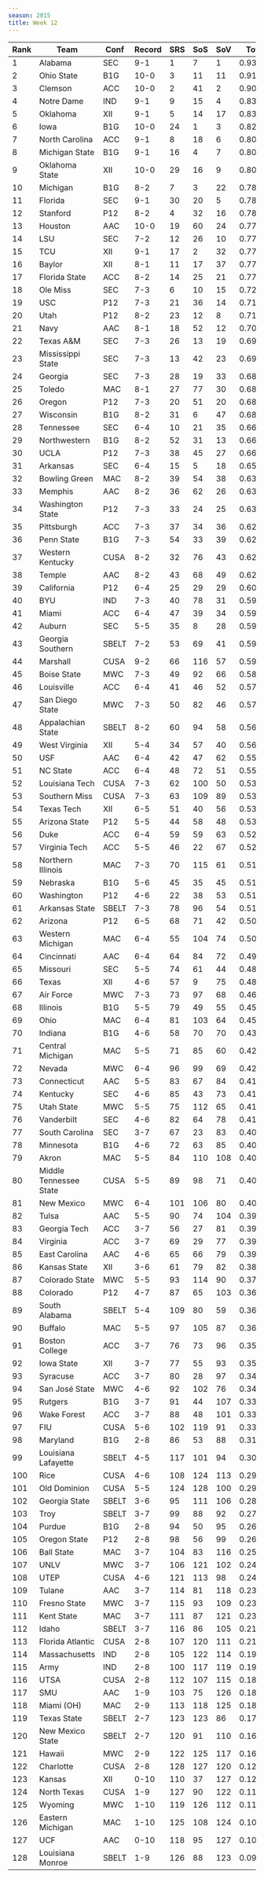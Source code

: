 ```yaml
---
season: 2015
title: Week 12
---
```

<table class="display"><thead><tr><th>Rank</th><th>Team</th><th>Conf</th><th>Record</th><th>SRS</th><th>SoS</th><th>SoV</th><th>Total</th></tr></thead><tbody>
<tr><td>1</td><td>Alabama</td><td>SEC</td><td>9-1</td><td>1</td><td>7</td><td>1</td><td>0.93623</td></tr>
<tr><td>2</td><td>Ohio State</td><td>B1G</td><td>10-0</td><td>3</td><td>11</td><td>11</td><td>0.91175</td></tr>
<tr><td>3</td><td>Clemson</td><td>ACC</td><td>10-0</td><td>2</td><td>41</td><td>2</td><td>0.90430</td></tr>
<tr><td>4</td><td>Notre Dame</td><td>IND</td><td>9-1</td><td>9</td><td>15</td><td>4</td><td>0.83841</td></tr>
<tr><td>5</td><td>Oklahoma</td><td>XII</td><td>9-1</td><td>5</td><td>14</td><td>17</td><td>0.83356</td></tr>
<tr><td>6</td><td>Iowa</td><td>B1G</td><td>10-0</td><td>24</td><td>1</td><td>3</td><td>0.82714</td></tr>
<tr><td>7</td><td>North Carolina</td><td>ACC</td><td>9-1</td><td>8</td><td>18</td><td>6</td><td>0.80688</td></tr>
<tr><td>8</td><td>Michigan State</td><td>B1G</td><td>9-1</td><td>16</td><td>4</td><td>7</td><td>0.80444</td></tr>
<tr><td>9</td><td>Oklahoma State</td><td>XII</td><td>10-0</td><td>29</td><td>16</td><td>9</td><td>0.80223</td></tr>
<tr><td>10</td><td>Michigan</td><td>B1G</td><td>8-2</td><td>7</td><td>3</td><td>22</td><td>0.78373</td></tr>
<tr><td>11</td><td>Florida</td><td>SEC</td><td>9-1</td><td>30</td><td>20</td><td>5</td><td>0.78177</td></tr>
<tr><td>12</td><td>Stanford</td><td>P12</td><td>8-2</td><td>4</td><td>32</td><td>16</td><td>0.78139</td></tr>
<tr><td>13</td><td>Houston</td><td>AAC</td><td>10-0</td><td>19</td><td>60</td><td>24</td><td>0.77570</td></tr>
<tr><td>14</td><td>LSU</td><td>SEC</td><td>7-2</td><td>12</td><td>26</td><td>10</td><td>0.77393</td></tr>
<tr><td>15</td><td>TCU</td><td>XII</td><td>9-1</td><td>17</td><td>2</td><td>32</td><td>0.77148</td></tr>
<tr><td>16</td><td>Baylor</td><td>XII</td><td>8-1</td><td>11</td><td>17</td><td>37</td><td>0.77073</td></tr>
<tr><td>17</td><td>Florida State</td><td>ACC</td><td>8-2</td><td>14</td><td>25</td><td>21</td><td>0.77030</td></tr>
<tr><td>18</td><td>Ole Miss</td><td>SEC</td><td>7-3</td><td>6</td><td>10</td><td>15</td><td>0.72739</td></tr>
<tr><td>19</td><td>USC</td><td>P12</td><td>7-3</td><td>21</td><td>36</td><td>14</td><td>0.71643</td></tr>
<tr><td>20</td><td>Utah</td><td>P12</td><td>8-2</td><td>23</td><td>12</td><td>8</td><td>0.71009</td></tr>
<tr><td>21</td><td>Navy</td><td>AAC</td><td>8-1</td><td>18</td><td>52</td><td>12</td><td>0.70278</td></tr>
<tr><td>22</td><td>Texas A&M</td><td>SEC</td><td>7-3</td><td>26</td><td>13</td><td>19</td><td>0.69637</td></tr>
<tr><td>23</td><td>Mississippi State</td><td>SEC</td><td>7-3</td><td>13</td><td>42</td><td>23</td><td>0.69147</td></tr>
<tr><td>24</td><td>Georgia</td><td>SEC</td><td>7-3</td><td>28</td><td>19</td><td>33</td><td>0.68685</td></tr>
<tr><td>25</td><td>Toledo</td><td>MAC</td><td>8-1</td><td>27</td><td>77</td><td>30</td><td>0.68671</td></tr>
<tr><td>26</td><td>Oregon</td><td>P12</td><td>7-3</td><td>20</td><td>51</td><td>20</td><td>0.68555</td></tr>
<tr><td>27</td><td>Wisconsin</td><td>B1G</td><td>8-2</td><td>31</td><td>6</td><td>47</td><td>0.68510</td></tr>
<tr><td>28</td><td>Tennessee</td><td>SEC</td><td>6-4</td><td>10</td><td>21</td><td>35</td><td>0.66742</td></tr>
<tr><td>29</td><td>Northwestern</td><td>B1G</td><td>8-2</td><td>52</td><td>31</td><td>13</td><td>0.66555</td></tr>
<tr><td>30</td><td>UCLA</td><td>P12</td><td>7-3</td><td>38</td><td>45</td><td>27</td><td>0.66258</td></tr>
<tr><td>31</td><td>Arkansas</td><td>SEC</td><td>6-4</td><td>15</td><td>5</td><td>18</td><td>0.65679</td></tr>
<tr><td>32</td><td>Bowling Green</td><td>MAC</td><td>8-2</td><td>39</td><td>54</td><td>38</td><td>0.63748</td></tr>
<tr><td>33</td><td>Memphis</td><td>AAC</td><td>8-2</td><td>36</td><td>62</td><td>26</td><td>0.63636</td></tr>
<tr><td>34</td><td>Washington State</td><td>P12</td><td>7-3</td><td>33</td><td>24</td><td>25</td><td>0.63047</td></tr>
<tr><td>35</td><td>Pittsburgh</td><td>ACC</td><td>7-3</td><td>37</td><td>34</td><td>36</td><td>0.62969</td></tr>
<tr><td>36</td><td>Penn State</td><td>B1G</td><td>7-3</td><td>54</td><td>33</td><td>39</td><td>0.62515</td></tr>
<tr><td>37</td><td>Western Kentucky</td><td>CUSA</td><td>8-2</td><td>32</td><td>76</td><td>43</td><td>0.62145</td></tr>
<tr><td>38</td><td>Temple</td><td>AAC</td><td>8-2</td><td>43</td><td>68</td><td>49</td><td>0.62055</td></tr>
<tr><td>39</td><td>California</td><td>P12</td><td>6-4</td><td>25</td><td>29</td><td>29</td><td>0.60636</td></tr>
<tr><td>40</td><td>BYU</td><td>IND</td><td>7-3</td><td>40</td><td>78</td><td>31</td><td>0.59951</td></tr>
<tr><td>41</td><td>Miami</td><td>ACC</td><td>6-4</td><td>47</td><td>39</td><td>34</td><td>0.59752</td></tr>
<tr><td>42</td><td>Auburn</td><td>SEC</td><td>5-5</td><td>35</td><td>8</td><td>28</td><td>0.59545</td></tr>
<tr><td>43</td><td>Georgia Southern</td><td>SBELT</td><td>7-2</td><td>53</td><td>69</td><td>41</td><td>0.59490</td></tr>
<tr><td>44</td><td>Marshall</td><td>CUSA</td><td>9-2</td><td>66</td><td>116</td><td>57</td><td>0.59185</td></tr>
<tr><td>45</td><td>Boise State</td><td>MWC</td><td>7-3</td><td>49</td><td>92</td><td>66</td><td>0.58277</td></tr>
<tr><td>46</td><td>Louisville</td><td>ACC</td><td>6-4</td><td>41</td><td>46</td><td>52</td><td>0.57559</td></tr>
<tr><td>47</td><td>San Diego State</td><td>MWC</td><td>7-3</td><td>50</td><td>82</td><td>46</td><td>0.57394</td></tr>
<tr><td>48</td><td>Appalachian State</td><td>SBELT</td><td>8-2</td><td>60</td><td>94</td><td>58</td><td>0.56543</td></tr>
<tr><td>49</td><td>West Virginia</td><td>XII</td><td>5-4</td><td>34</td><td>57</td><td>40</td><td>0.56251</td></tr>
<tr><td>50</td><td>USF</td><td>AAC</td><td>6-4</td><td>42</td><td>47</td><td>62</td><td>0.55310</td></tr>
<tr><td>51</td><td>NC State</td><td>ACC</td><td>6-4</td><td>48</td><td>72</td><td>51</td><td>0.55199</td></tr>
<tr><td>52</td><td>Louisiana Tech</td><td>CUSA</td><td>7-3</td><td>62</td><td>100</td><td>50</td><td>0.53736</td></tr>
<tr><td>53</td><td>Southern Miss</td><td>CUSA</td><td>7-3</td><td>63</td><td>109</td><td>89</td><td>0.53640</td></tr>
<tr><td>54</td><td>Texas Tech</td><td>XII</td><td>6-5</td><td>51</td><td>40</td><td>56</td><td>0.53485</td></tr>
<tr><td>55</td><td>Arizona State</td><td>P12</td><td>5-5</td><td>44</td><td>58</td><td>48</td><td>0.53055</td></tr>
<tr><td>56</td><td>Duke</td><td>ACC</td><td>6-4</td><td>59</td><td>59</td><td>63</td><td>0.52428</td></tr>
<tr><td>57</td><td>Virginia Tech</td><td>ACC</td><td>5-5</td><td>46</td><td>22</td><td>67</td><td>0.52364</td></tr>
<tr><td>58</td><td>Northern Illinois</td><td>MAC</td><td>7-3</td><td>70</td><td>115</td><td>61</td><td>0.51862</td></tr>
<tr><td>59</td><td>Nebraska</td><td>B1G</td><td>5-6</td><td>45</td><td>35</td><td>45</td><td>0.51696</td></tr>
<tr><td>60</td><td>Washington</td><td>P12</td><td>4-6</td><td>22</td><td>38</td><td>53</td><td>0.51506</td></tr>
<tr><td>61</td><td>Arkansas State</td><td>SBELT</td><td>7-3</td><td>78</td><td>96</td><td>54</td><td>0.51203</td></tr>
<tr><td>62</td><td>Arizona</td><td>P12</td><td>6-5</td><td>68</td><td>71</td><td>42</td><td>0.50103</td></tr>
<tr><td>63</td><td>Western Michigan</td><td>MAC</td><td>6-4</td><td>55</td><td>104</td><td>74</td><td>0.50050</td></tr>
<tr><td>64</td><td>Cincinnati</td><td>AAC</td><td>6-4</td><td>64</td><td>84</td><td>72</td><td>0.49946</td></tr>
<tr><td>65</td><td>Missouri</td><td>SEC</td><td>5-5</td><td>74</td><td>61</td><td>44</td><td>0.48433</td></tr>
<tr><td>66</td><td>Texas</td><td>XII</td><td>4-6</td><td>57</td><td>9</td><td>75</td><td>0.48300</td></tr>
<tr><td>67</td><td>Air Force</td><td>MWC</td><td>7-3</td><td>73</td><td>97</td><td>68</td><td>0.46682</td></tr>
<tr><td>68</td><td>Illinois</td><td>B1G</td><td>5-5</td><td>79</td><td>49</td><td>55</td><td>0.45320</td></tr>
<tr><td>69</td><td>Ohio</td><td>MAC</td><td>6-4</td><td>81</td><td>103</td><td>64</td><td>0.45034</td></tr>
<tr><td>70</td><td>Indiana</td><td>B1G</td><td>4-6</td><td>58</td><td>70</td><td>70</td><td>0.43029</td></tr>
<tr><td>71</td><td>Central Michigan</td><td>MAC</td><td>5-5</td><td>71</td><td>85</td><td>60</td><td>0.42998</td></tr>
<tr><td>72</td><td>Nevada</td><td>MWC</td><td>6-4</td><td>96</td><td>99</td><td>69</td><td>0.42097</td></tr>
<tr><td>73</td><td>Connecticut</td><td>AAC</td><td>5-5</td><td>83</td><td>67</td><td>84</td><td>0.41954</td></tr>
<tr><td>74</td><td>Kentucky</td><td>SEC</td><td>4-6</td><td>85</td><td>43</td><td>73</td><td>0.41403</td></tr>
<tr><td>75</td><td>Utah State</td><td>MWC</td><td>5-5</td><td>75</td><td>112</td><td>65</td><td>0.41296</td></tr>
<tr><td>76</td><td>Vanderbilt</td><td>SEC</td><td>4-6</td><td>82</td><td>64</td><td>78</td><td>0.41131</td></tr>
<tr><td>77</td><td>South Carolina</td><td>SEC</td><td>3-7</td><td>67</td><td>23</td><td>83</td><td>0.40895</td></tr>
<tr><td>78</td><td>Minnesota</td><td>B1G</td><td>4-6</td><td>72</td><td>63</td><td>85</td><td>0.40876</td></tr>
<tr><td>79</td><td>Akron</td><td>MAC</td><td>5-5</td><td>84</td><td>110</td><td>108</td><td>0.40727</td></tr>
<tr><td>80</td><td>Middle Tennessee State</td><td>CUSA</td><td>5-5</td><td>89</td><td>98</td><td>71</td><td>0.40607</td></tr>
<tr><td>81</td><td>New Mexico</td><td>MWC</td><td>6-4</td><td>101</td><td>106</td><td>80</td><td>0.40215</td></tr>
<tr><td>82</td><td>Tulsa</td><td>AAC</td><td>5-5</td><td>90</td><td>74</td><td>104</td><td>0.39971</td></tr>
<tr><td>83</td><td>Georgia Tech</td><td>ACC</td><td>3-7</td><td>56</td><td>27</td><td>81</td><td>0.39923</td></tr>
<tr><td>84</td><td>Virginia</td><td>ACC</td><td>3-7</td><td>69</td><td>29</td><td>77</td><td>0.39900</td></tr>
<tr><td>85</td><td>East Carolina</td><td>AAC</td><td>4-6</td><td>65</td><td>66</td><td>79</td><td>0.39684</td></tr>
<tr><td>86</td><td>Kansas State</td><td>XII</td><td>3-6</td><td>61</td><td>79</td><td>82</td><td>0.38418</td></tr>
<tr><td>87</td><td>Colorado State</td><td>MWC</td><td>5-5</td><td>93</td><td>114</td><td>90</td><td>0.37932</td></tr>
<tr><td>88</td><td>Colorado</td><td>P12</td><td>4-7</td><td>87</td><td>65</td><td>103</td><td>0.36645</td></tr>
<tr><td>89</td><td>South Alabama</td><td>SBELT</td><td>5-4</td><td>109</td><td>80</td><td>59</td><td>0.36634</td></tr>
<tr><td>90</td><td>Buffalo</td><td>MAC</td><td>5-5</td><td>97</td><td>105</td><td>87</td><td>0.36083</td></tr>
<tr><td>91</td><td>Boston College</td><td>ACC</td><td>3-7</td><td>76</td><td>73</td><td>96</td><td>0.35367</td></tr>
<tr><td>92</td><td>Iowa State</td><td>XII</td><td>3-7</td><td>77</td><td>55</td><td>93</td><td>0.35348</td></tr>
<tr><td>93</td><td>Syracuse</td><td>ACC</td><td>3-7</td><td>80</td><td>28</td><td>97</td><td>0.34827</td></tr>
<tr><td>94</td><td>San José State</td><td>MWC</td><td>4-6</td><td>92</td><td>102</td><td>76</td><td>0.34228</td></tr>
<tr><td>95</td><td>Rutgers</td><td>B1G</td><td>3-7</td><td>91</td><td>44</td><td>107</td><td>0.33735</td></tr>
<tr><td>96</td><td>Wake Forest</td><td>ACC</td><td>3-7</td><td>88</td><td>48</td><td>101</td><td>0.33217</td></tr>
<tr><td>97</td><td>FIU</td><td>CUSA</td><td>5-6</td><td>102</td><td>119</td><td>91</td><td>0.33191</td></tr>
<tr><td>98</td><td>Maryland</td><td>B1G</td><td>2-8</td><td>86</td><td>53</td><td>88</td><td>0.31152</td></tr>
<tr><td>99</td><td>Louisiana Lafayette</td><td>SBELT</td><td>4-5</td><td>117</td><td>101</td><td>94</td><td>0.30344</td></tr>
<tr><td>100</td><td>Rice</td><td>CUSA</td><td>4-6</td><td>108</td><td>124</td><td>113</td><td>0.29254</td></tr>
<tr><td>101</td><td>Old Dominion</td><td>CUSA</td><td>5-5</td><td>124</td><td>128</td><td>100</td><td>0.29121</td></tr>
<tr><td>102</td><td>Georgia State</td><td>SBELT</td><td>3-6</td><td>95</td><td>111</td><td>106</td><td>0.28882</td></tr>
<tr><td>103</td><td>Troy</td><td>SBELT</td><td>3-7</td><td>99</td><td>88</td><td>92</td><td>0.27155</td></tr>
<tr><td>104</td><td>Purdue</td><td>B1G</td><td>2-8</td><td>94</td><td>50</td><td>95</td><td>0.26982</td></tr>
<tr><td>105</td><td>Oregon State</td><td>P12</td><td>2-8</td><td>98</td><td>56</td><td>99</td><td>0.26455</td></tr>
<tr><td>106</td><td>Ball State</td><td>MAC</td><td>3-7</td><td>104</td><td>83</td><td>116</td><td>0.25213</td></tr>
<tr><td>107</td><td>UNLV</td><td>MWC</td><td>3-7</td><td>106</td><td>121</td><td>102</td><td>0.24458</td></tr>
<tr><td>108</td><td>UTEP</td><td>CUSA</td><td>4-6</td><td>121</td><td>113</td><td>98</td><td>0.24312</td></tr>
<tr><td>109</td><td>Tulane</td><td>AAC</td><td>3-7</td><td>114</td><td>81</td><td>118</td><td>0.23860</td></tr>
<tr><td>110</td><td>Fresno State</td><td>MWC</td><td>3-7</td><td>115</td><td>93</td><td>109</td><td>0.23777</td></tr>
<tr><td>111</td><td>Kent State</td><td>MAC</td><td>3-7</td><td>111</td><td>87</td><td>121</td><td>0.23088</td></tr>
<tr><td>112</td><td>Idaho</td><td>SBELT</td><td>3-7</td><td>116</td><td>86</td><td>105</td><td>0.21540</td></tr>
<tr><td>113</td><td>Florida Atlantic</td><td>CUSA</td><td>2-8</td><td>107</td><td>120</td><td>111</td><td>0.21018</td></tr>
<tr><td>114</td><td>Massachusetts</td><td>IND</td><td>2-8</td><td>105</td><td>122</td><td>114</td><td>0.19856</td></tr>
<tr><td>115</td><td>Army</td><td>IND</td><td>2-8</td><td>100</td><td>117</td><td>119</td><td>0.19342</td></tr>
<tr><td>116</td><td>UTSA</td><td>CUSA</td><td>2-8</td><td>112</td><td>107</td><td>115</td><td>0.18653</td></tr>
<tr><td>117</td><td>SMU</td><td>AAC</td><td>1-9</td><td>103</td><td>75</td><td>126</td><td>0.18353</td></tr>
<tr><td>118</td><td>Miami (OH)</td><td>MAC</td><td>2-9</td><td>113</td><td>118</td><td>125</td><td>0.18262</td></tr>
<tr><td>119</td><td>Texas State</td><td>SBELT</td><td>2-7</td><td>123</td><td>123</td><td>86</td><td>0.17505</td></tr>
<tr><td>120</td><td>New Mexico State</td><td>SBELT</td><td>2-7</td><td>120</td><td>91</td><td>110</td><td>0.16315</td></tr>
<tr><td>121</td><td>Hawaii</td><td>MWC</td><td>2-9</td><td>122</td><td>125</td><td>117</td><td>0.16032</td></tr>
<tr><td>122</td><td>Charlotte</td><td>CUSA</td><td>2-8</td><td>128</td><td>127</td><td>120</td><td>0.12840</td></tr>
<tr><td>123</td><td>Kansas</td><td>XII</td><td>0-10</td><td>110</td><td>37</td><td>127</td><td>0.12525</td></tr>
<tr><td>124</td><td>North Texas</td><td>CUSA</td><td>1-9</td><td>127</td><td>90</td><td>122</td><td>0.11308</td></tr>
<tr><td>125</td><td>Wyoming</td><td>MWC</td><td>1-10</td><td>119</td><td>126</td><td>112</td><td>0.11276</td></tr>
<tr><td>126</td><td>Eastern Michigan</td><td>MAC</td><td>1-10</td><td>125</td><td>108</td><td>124</td><td>0.10575</td></tr>
<tr><td>127</td><td>UCF</td><td>AAC</td><td>0-10</td><td>118</td><td>95</td><td>127</td><td>0.10398</td></tr>
<tr><td>128</td><td>Louisiana Monroe</td><td>SBELT</td><td>1-9</td><td>126</td><td>88</td><td>123</td><td>0.09935</td></tr>
</tbody></table>
